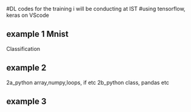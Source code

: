 #DL codes for the training i will be conducting at IST 
#using tensorflow, keras on VScode

## example 1 Mnist 
Classification

## example 2 
2a_python array,numpy,loops, if etc
2b_python class, pandas etc

## example 3 
